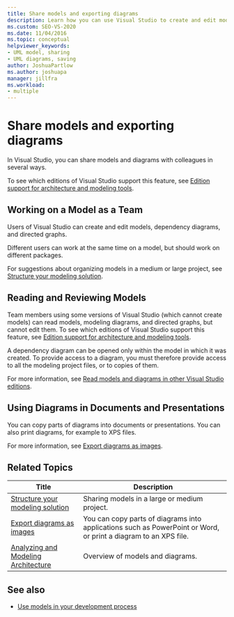 ```yaml
---
title: Share models and exporting diagrams
description: Learn how you can use Visual Studio to create and edit models, dependency diagrams, and directed graphs.
ms.custom: SEO-VS-2020
ms.date: 11/04/2016
ms.topic: conceptual
helpviewer_keywords:
- UML model, sharing
- UML diagrams, saving
author: JoshuaPartlow
ms.author: joshuapa
manager: jillfra
ms.workload:
- multiple
---
```

# Share models and exporting diagrams
In Visual Studio, you can share models and diagrams with colleagues in several ways.

 To see which editions of Visual Studio support this feature, see [Edition support for architecture and modeling tools](../modeling/what-s-new-for-design-in-visual-studio.md#VersionSupport).

## Working on a Model as a Team
 Users of Visual Studio can create and edit models, dependency diagrams, and directed graphs.

 Different users can work at the same time on a model, but should work on different packages.

 For suggestions about organizing models in a medium or large project, see [Structure your modeling solution](../modeling/structure-your-modeling-solution.md).

## Reading and Reviewing Models
 Team members using some versions of Visual Studio (which cannot create models) can read models, modeling diagrams, and directed graphs, but cannot edit them.  To see which editions of Visual Studio support this feature, see [Edition support for architecture and modeling tools](../modeling/what-s-new-for-design-in-visual-studio.md#VersionSupport).

 A dependency diagram can be opened only within the model in which it was created. To provide access to a diagram, you must therefore provide access to all the modeling project files, or to copies of them.

 For more information, see [Read models and diagrams in other Visual Studio editions](../modeling/read-models-and-diagrams-in-other-visual-studio-editions.md).

## Using Diagrams in Documents and Presentations
 You can copy parts of diagrams into documents or presentations. You can also print diagrams, for example to XPS files.

 For more information, see [Export diagrams as images](../modeling/export-diagrams-as-images.md).

## Related Topics

|Title|Description|
|-|-|
|[Structure your modeling solution](../modeling/structure-your-modeling-solution.md)|Sharing models in a large or medium project.|
|[Export diagrams as images](../modeling/export-diagrams-as-images.md)|You can copy parts of diagrams into applications such as PowerPoint or Word, or print a diagram to an XPS file.|
|[Analyzing and Modeling Architecture](../modeling/analyze-and-model-your-architecture.md)|Overview of models and diagrams.|

## See also

- [Use models in your development process](../modeling/use-models-in-your-development-process.md)
